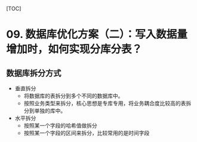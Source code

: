 [TOC]
# 09. 数据库优化方案（二）：写入数据量增加时，如何实现分库分表？

## 数据库拆分方式
* 垂直拆分
    * 将数据库的表拆分到多个不同的数据库中。
    * 按照业务类型来拆分，核心思想是专库专用，将业务耦合度比较高的表拆分到单独的库中。
* 水平拆分
    *  按照某一个字段的哈希值做拆分
    *  按照某一个字段的区间来拆分，比较常用的是时间字段